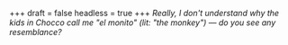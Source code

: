 
+++
draft = false
headless = true
+++
_Really, I don't understand why the kids in Chocco call me "el monito" (lit: "the monkey") &mdash; do you see any resemblance?_
